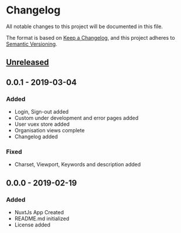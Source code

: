 # Changelog
All notable changes to this project will be documented in this file.

The format is based on [Keep a Changelog](https://keepachangelog.com/en/1.0.0/),
and this project adheres to [Semantic Versioning](https://semver.org/spec/v2.0.0.html).


## [Unreleased]

## 0.0.1 - 2019-03-04

### Added
 - Login, Sign-out added
 - Custom under development and error pages added
 - User vuex store added
 - Organisation views complete
 - Changelog added

### Fixed
 - Charset, Viewport, Keywords and description added

## 0.0.0 - 2019-02-19

### Added
- NuxtJs App Created
- README.md initialized
- License added

[Unreleased]: https://github.com/ngunyimacharia/qetela-server/compare/v0.0.2...HEAD
[0.0.2]: https://github.com/ngunyimacharia/qetela-server/compare/v0.0.1...v0.0.2
[0.0.1]: https://github.com/ngunyimacharia/qetela-server/compare/v0.0.0...v0.0.1
